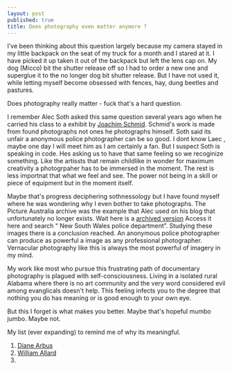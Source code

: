 ```yaml
---
layout: post
published: true
title: Does photography even matter anymore ?
---
```



I’ve been thinking about this question largely because my camera stayed in my little backpack on the seat of my truck for a month and I stared at it. I have picked it up taken it out of the backpack but left the lens cap on. My dog (Micco) bit the shutter release off so I had to order a new one and superglue it to the no longer dog bit shutter release. But I have not used it, while letting myself become obsessed with fences, hay, dung beetles and pastures.

Does photography really matter - fuck that's a hard question.

I remember Alec Soth asked this same question several years ago when he carried his class to a exhibit by [Joachim Schmid](http://www.lumpenfotografie.de). Schmid's work is made from found photographs not ones he photographs himself. Soth said its unfair a anonymous police photographer can be so good. 
I dont know Laec , maybe one day I will meet him as I am certainly a fan. But I suspect Soth is speaking in code. Hes asking us to have that same feeling so we recoginize something. Like the artissts that remain childlike in wonder for maximum creativity a photogrpaher has to be immersed in the moment. The rest is less importnat that what we feel and see. The power not being in a skill or piece of equipment but in the moment itself.



Maybe that's progress deciphering sothnessology but I have found myself where he was wondering why I even bother to take photographs.
The Picture Australia archive was the example that Alec used on his blog that unfortunately no longer exists. Wait here is a [archived version](https://alecsothblog.wordpress.com/2007/08/28/why-bother/)
Access it here and search “ New South Wales police department”.
Studying these images there is a conclusion reached. An anonymous police photographer can produce as powerful a image as any professional photographer.
Vernacular photography like this is always the most powerful of imagery in my mind.

My work like most who pursue this frustrating path of documentary photography is plagued with self-consciousness. Living in a isolated rural Alabama where there is no art community and the very word considered evil among evanglicals doesn't help.
This feeling infects you to the degree that nothing you do has meaning or is good enough to your own eye.

But this I forget is what makes you better. 
Maybe that's hopeful mumbo jumbo. Maybe not.

My list (ever expanding) to remind me of why its meaningful.
1.  [Diane Arbus](www.artnet.com/artists/diane-arbus/)
2. [William Allard](https://www.williamalbertallard.com/blog/)
3.







